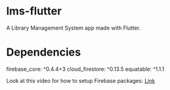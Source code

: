 # lms-flutter
 A Library Management System app made with Flutter.

# Dependencies
 firebase_core: ^0.4.4+3
 cloud_firestore: ^0.13.5
 equatable: ^1.1.1

 Look at this video for how to setup Firebase packages: [Link](https://www.youtube.com/watch?v=DqJ_KjFzL9I)
